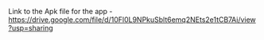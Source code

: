 Link to the Apk file for the app - https://drive.google.com/file/d/10Fl0L9NPkuSblt6emq2NEts2e1tCB7Ai/view?usp=sharing

